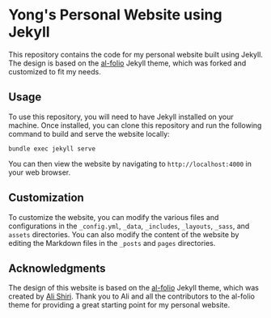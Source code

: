 # Yong's Personal Website using Jekyll

This repository contains the code for my personal website built using Jekyll. The design is based on the [al-folio](https://github.com/alshedivat/al-folio) Jekyll theme, which was forked and customized to fit my needs.

## Usage

To use this repository, you will need to have Jekyll installed on your machine. Once installed, you can clone this repository and run the following command to build and serve the website locally:

```
bundle exec jekyll serve
```

You can then view the website by navigating to `http://localhost:4000` in your web browser.

## Customization

To customize the website, you can modify the various files and configurations in the `_config.yml`, `_data`, `_includes`, `_layouts`, `_sass`, and `assets` directories. You can also modify the content of the website by editing the Markdown files in the `_posts` and `pages` directories.

## Acknowledgments

The design of this website is based on the [al-folio](https://github.com/alshedivat/al-folio) Jekyll theme, which was created by [Ali Shiri](https://github.com/alshedivat). Thank you to Ali and all the contributors to the al-folio theme for providing a great starting point for my personal website.
